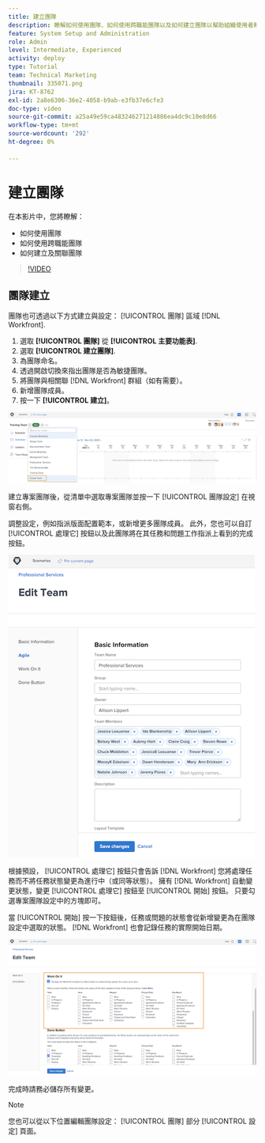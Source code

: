 ```yaml
---
title: 建立團隊
description: 瞭解如何使用團隊、如何使用跨職能團隊以及如何建立團隊以幫助組織使用者和授予許可權。
feature: System Setup and Administration
role: Admin
level: Intermediate, Experienced
activity: deploy
type: Tutorial
team: Technical Marketing
thumbnail: 335071.png
jira: KT-8762
exl-id: 2a8e6306-36e2-4058-b9ab-e3fb37e6cfe3
doc-type: video
source-git-commit: a25a49e59ca483246271214886ea4dc9c10e8d66
workflow-type: tm+mt
source-wordcount: '292'
ht-degree: 0%

---
```


# 建立團隊

在本影片中，您將瞭解：

* 如何使用團隊
* 如何使用跨職能團隊
* 如何建立及關聯團隊

>[!VIDEO](https://video.tv.adobe.com/v/335071/?quality=12&learn=on)

## 團隊建立

團隊也可透過以下方式建立與設定： [!UICONTROL 團隊] 區域 [!DNL Workfront].

1. 選取 **[!UICONTROL 團隊]** 從 **[!UICONTROL 主要功能表]**.
1. 選取 **[!UICONTROL 建立團隊]**.
1. 為團隊命名。
1. 透過開啟切換來指出團隊是否為敏捷團隊。
1. 將團隊與相關聯 [!DNL Workfront] 群組（如有需要）。
1. 新增團隊成員。
1. 按一下 **[!UICONTROL 建立]**。

![團隊選單開啟 [!UICONTROL 團隊] 頁面](assets/admin-fund-create-team.png)

建立專案團隊後，從清單中選取專案團隊並按一下 [!UICONTROL 團隊設定] 在視窗右側。

調整設定，例如指派版面配置範本，或新增更多團隊成員。 此外，您也可以自訂 [!UICONTROL 處理它] 按鈕以及此團隊將在其任務和問題工作指派上看到的完成按鈕。

![[!UICONTROL 編輯團隊] 視窗](assets/admin-fund-team-settings.png)

根據預設， [!UICONTROL 處理它] 按鈕只會告訴 [!DNL Workfront] 您將處理任務而不將任務狀態變更為進行中（或同等狀態）。 擁有 [!DNL Workfront] 自動變更狀態，變更 [!UICONTROL 處理它] 按鈕至 [!UICONTROL 開始] 按鈕。 只要勾選專案團隊設定中的方塊即可。

當 [!UICONTROL 開始] 按一下按鈕後，任務或問題的狀態會從新增變更為在團隊設定中選取的狀態。 [!DNL Workfront] 也會記錄任務的實際開始日期。

![[!UICONTROL 處理它] 部分 [!UICONTROL 編輯團隊] 視窗](assets/admin-fund-start-button-team.png)

完成時請務必儲存所有變更。


>[!NOTE]
>
>您也可以從以下位置編輯團隊設定： [!UICONTROL 團隊] 部分 [!UICONTROL 設定] 頁面。

<!---
learn more URLs
Create a team
Work On It and Done button overview
--->
